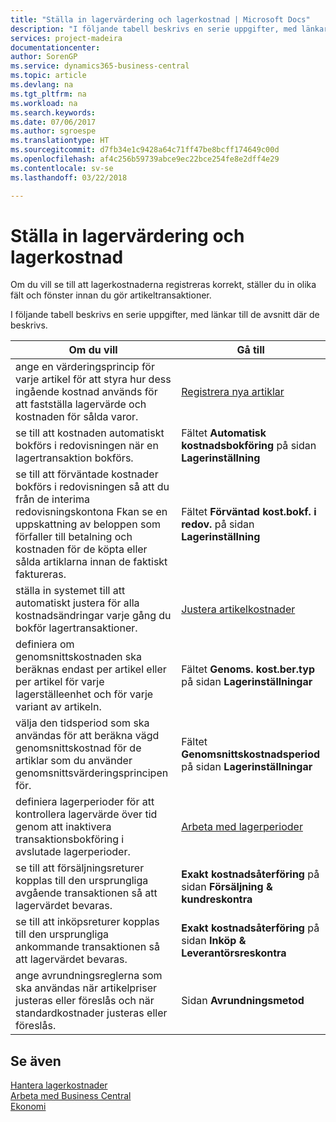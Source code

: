 ```yaml
---
title: "Ställa in lagervärdering och lagerkostnad | Microsoft Docs"
description: "I följande tabell beskrivs en serie uppgifter, med länkar till de avsnitt där de beskrivs."
services: project-madeira
documentationcenter: 
author: SorenGP
ms.service: dynamics365-business-central
ms.topic: article
ms.devlang: na
ms.tgt_pltfrm: na
ms.workload: na
ms.search.keywords: 
ms.date: 07/06/2017
ms.author: sgroespe
ms.translationtype: HT
ms.sourcegitcommit: d7fb34e1c9428a64c71ff47be8bcff174649c00d
ms.openlocfilehash: af4c256b59739abce9ec22bce254fe8e2dff4e29
ms.contentlocale: sv-se
ms.lasthandoff: 03/22/2018

---
```

# <a name="setting-up-inventory-valuation-and-costing"></a>Ställa in lagervärdering och lagerkostnad
Om du vill se till att lagerkostnaderna registreras korrekt, ställer du in olika fält och fönster innan du gör artikeltransaktioner.

I följande tabell beskrivs en serie uppgifter, med länkar till de avsnitt där de beskrivs.

|**Om du vill**|**Gå till**|  
|------------|-------------|  
|ange en värderingsprincip för varje artikel för att styra hur dess ingående kostnad används för att fastställa lagervärde och kostnaden för sålda varor.|[Registrera nya artiklar](inventory-how-register-new-items.md)|  
|se till att kostnaden automatiskt bokförs i redovisningen när en lagertransaktion bokförs.|Fältet **Automatisk kostnadsbokföring** på sidan **Lagerinställning**|  
|se till att förväntade kostnader bokförs i redovisningen så att du från de interima redovisningskontona Fkan se en uppskattning av beloppen som förfaller till betalning och kostnaden för de köpta eller sålda artiklarna innan de faktiskt faktureras.|Fältet **Förväntad kost.bokf. i redov.** på sidan **Lagerinställning**|  
|ställa in systemet till att automatiskt justera för alla kostnadsändringar varje gång du bokför lagertransaktioner.|[Justera artikelkostnader](inventory-how-adjust-item-costs.md)|  
|definiera om genomsnittskostnaden ska beräknas endast per artikel eller per artikel för varje lagerställeenhet och för varje variant av artikeln.|Fältet **Genoms. kost.ber.typ** på sidan **Lagerinställningar**|  
|välja den tidsperiod som ska användas för att beräkna vägd genomsnittskostnad för de artiklar som du använder genomsnittsvärderingsprincipen för.|Fältet **Genomsnittskostnadsperiod** på sidan **Lagerinställningar**|  
|definiera lagerperioder för att kontrollera lagervärde över tid genom att inaktivera transaktionsbokföring i avslutade lagerperioder.|[Arbeta med lagerperioder](finance-how-to-work-with-inventory-periods.md)|  
|se till att försäljningsreturer kopplas till den ursprungliga avgående transaktionen så att lagervärdet bevaras.|**Exakt kostnadsåterföring** på sidan **Försäljning & kundreskontra**|  
|se till att inköpsreturer kopplas till den ursprungliga ankommande transaktionen så att lagervärdet bevaras.|**Exakt kostnadsåterföring** på sidan **Inköp & Leverantörsreskontra**|
|ange avrundningsreglerna som ska användas när artikelpriser justeras eller föreslås och när standardkostnader justeras eller föreslås.|Sidan **Avrundningsmetod**|  

## <a name="see-also"></a>Se även  
[Hantera lagerkostnader](finance-manage-inventory-costs.md)  
[Arbeta med Business Central](ui-work-product.md)  
[Ekonomi](finance.md)  

